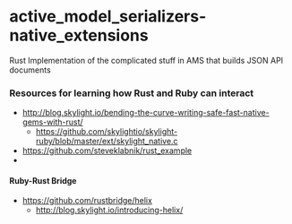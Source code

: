 # active_model_serializers-native_extensions
Rust Implementation of the complicated stuff in AMS that builds JSON API documents

### Resources for learning how Rust and Ruby can interact
 - http://blog.skylight.io/bending-the-curve-writing-safe-fast-native-gems-with-rust/
   - https://github.com/skylightio/skylight-ruby/blob/master/ext/skylight_native.c
 - https://github.com/steveklabnik/rust_example
 - 
 
#### Ruby-Rust Bridge
 - https://github.com/rustbridge/helix
   - http://blog.skylight.io/introducing-helix/
